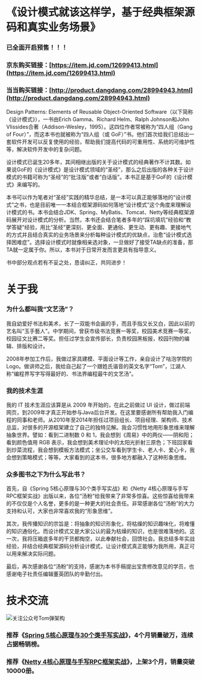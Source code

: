 # 《设计模式就该这样学，基于经典框架源码和真实业务场景》

### 已全面开启预售！！！

### 京东购买链接：[https://item.jd.com/12699413.html](https://item.jd.com/12699413.html)
### 当当购买链接：[http://product.dangdang.com/28994943.html](http://product.dangdang.com/28994943.html)

Design Patterns: Elements of Reusable Object-Oriented Software（以下简称《设计模式》），一书由Erich Gamma、Richard Helm、Ralph Johnson和John Vlissides合著（Addison-Wesley，1995）。这四位作者常被称为“四人组（Gang of Four）”，而这本书也就被称为“四人组（或 GoF）”书。他们首次给我们总结出一套软件开发可以反复使用的经验，帮助我们提高代码的可重用性、系统的可维护性等，解决软件开发中的复杂问题。

设计模式已诞生20多年，其间相继出版的关于设计模式的经典著作不计其数。如果说GoF的《设计模式》是设计模式领域的“圣经”，那么之后出版的各种关于设计模式的书籍可称为“圣经”的“批注版”或者“白话版”。本书正是基于GoF的《设计模式》来编写的。

本书可以作为笔者对“圣经”实践的精华总结，是一本可以真正能够落地的“设计模式”之书，也是目前唯一一本结合框架源码如何落地“设计模式”这个角度来理解设计模式的书。本书会结合JDK、Spring、MyBatis、Tomcat、Netty等经典框架源码展开对设计模式的分析。当然，本书还会结合笔者多年的“踩坑填坑”经验和“教学答疑”经验，用比“圣经”更深刻、更全面、更通俗、更生动、更有趣、更接地气的方式并且结合真实的业务场景来分析每种设计模式的优缺点，治愈“设计模式选择困难症”。选择设计模式时就像相亲选对象，一旦做好了接受TA缺点的准备，那TA就一定属于你。所以，本书对于日常开发而言更具有指导意义。

书中部分观点若有不妥之处，恳请纠正，共同进步！

# 关于我

### 为什么都叫我“文艺汤”？ 
我自幼爱好书法和美术，长了一双能书会画的手，而且手指又长又白，因此以前的艺名叫“玉手藝人”。中学期间，曾获市级书法竞赛一等奖，校园美术竞赛一等奖，校园征文比赛二等奖。担任过学生会宣传部长，负责校园黑板报，校园刊物的编辑、排版和设计。

2008年参加工作后，我做过家具建模、平面设计等工作，亲自设计了咕泡学院的 Logo。做讲师之后，我给自己起了一个跟姓氏谐音的英文名字“Tom”，江湖人称“编程界写字写得最好的、书法界编程最牛的文艺汤”。 
### 我的技术生涯 
我的 IT 技术生涯应该算是从 2009 年开始的，在此之前做过 UI 设计，做过前端网页，到2009年才真正开始参与Java后台开发。在这里要感谢所有帮助我入门编程的同事和老师。从2010年至2014年担任过项目组长、项目经理、架构师、技术总监，对很多的开源框架建立了自己的独特见解。我会习惯性地用形象思维来理解抽象世界。譬如：看到二进制数 0 和 1，我会想到《周易》中的两仪——阴和阳；看到颜色值用 RGB 表示，我会想到美术理论中的太阳光折射三原色；下班回家看到炒菜流程，我会想到模板方法模式；坐公交车看到学生卡、老人卡、爱心卡，我会想到策略模式；等等。大家看到的这本书，很多地方都融入了这种形象思维。 
### 众多图书之下为什么写此书？  
首先，自《Spring 5核心原理与30个类手写实战》和《Netty 4核心原理与手写RPC框架实战》出版以来，各位“汤粉”给我带来了非常多惊喜。这些惊喜给我带来的不仅仅是个人名誉，更多的是一种更大的社会责任。非常感谢各位“汤粉”的大力支持和认可，大家也非常喜欢我的“形象思维”。

其次，我传播知识的宗旨是：将抽象的知识形象化，将枯燥的知识趣味化，将难懂的知识通俗化。而设计模式又是大家公认的最为枯燥的知识，也是很难落地的。这一次，我将压箱底多年的干货都掏空，以此奉献社会，回馈社会。我总结多年实战经验，并结合经典框架源码分析设计模式，让设计模式真正能够为我所用，真正可以用来解决实际问题。

最后，再次感谢各位“汤粉”的支持，感谢为本书手稿提出宝贵修改意见的学员，也感谢电子社责任编辑董英团队的辛勤付出。

# 技术交流
![关注公众号Tom弹架构](https://user-images.githubusercontent.com/54272541/139790847-bbcccc8c-cd5e-4bdc-9b1b-bc923a9d4d99.png)

### 推荐《[Spring 5核心原理与30个类手写实战](https://github.com/gupaoedu-tom/spring5-samples)》，4个月销量破万，连续占据畅销榜。

### 推荐《[Netty 4核心原理与手写RPC框架实战](https://github.com/gupaoedu-tom/netty4-samples)》，上架3个月，销量突破10000册。

